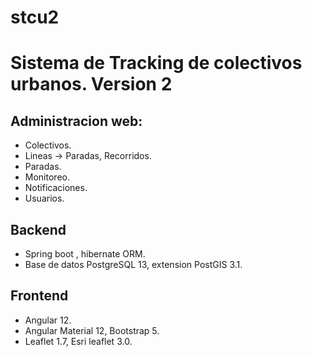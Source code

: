 # stcu2

# Sistema de Tracking de colectivos urbanos. Version 2

## Administracion web: 

+ Colectivos.
+ Lineas -> Paradas, Recorridos.
+ Paradas.
+ Monitoreo.
+ Notificaciones.
+ Usuarios.

## Backend

* Spring boot , hibernate ORM.
* Base de datos PostgreSQL 13, extension PostGIS 3.1.

## Frontend

* Angular 12.
* Angular Material 12, Bootstrap 5.
* Leaflet 1.7, Esri leaflet 3.0.
